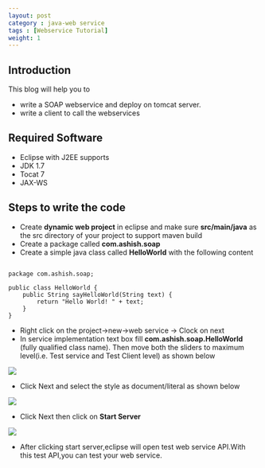 ```yaml
---
layout: post
category : java-web service
tags : [Webservice Tutorial]
weight: 1
---
```


## Introduction

This blog will help you to 


 * write a SOAP webservice and deploy on tomcat server.
 * write a client to call the webservices
 

## Required Software


 * Eclipse with J2EE supports
 * JDK 1.7
 * Tocat 7
 * JAX-WS
 
## Steps to write the code


 * Create **dynamic web project** in eclipse and make sure **src/main/java** as the src directory of your project to support maven build
 * Create a package called **com.ashish.soap**
 * Create a simple java class called **HelloWorld** with the following content

<pre class="prettyprint highlight"><code class="language-java" data-lang="java">
package com.ashish.soap;

public class HelloWorld {
	public String sayHelloWorld(String text) {
		return "Hello World! " + text;
	}
}
</code></pre>


 * Right click on the project->new->web service -> Clock on next
 * In service implementation text box fill **com.ashish.soap.HelloWorld** (fully qualified class name). Then move both the sliders to maximum level(i.e. Test service and Test Client level) as shown below
 
 <img src="https://cloud.githubusercontent.com/assets/11231867/7726539/87546c66-ff20-11e4-9486-69b312d1515b.png"/>

 * Click Next and select the style as document/literal as shown below
 
 <img src="https://cloud.githubusercontent.com/assets/11231867/7726772/e0a3605a-ff21-11e4-8d06-8b0cc815da40.png"/>
 <!--<img src="https://cloud.githubusercontent.com/assets/11231867/7726540/87607736-ff20-11e4-8e8c-f413dde71e00.png"/>-->

 * Click Next then click on **Start Server**
 
 <img src="https://cloud.githubusercontent.com/assets/11231867/7726538/872af9ee-ff20-11e4-8605-9501ee378724.png"/>

 * After clicking start server,eclipse will open test web service API.With this test API,you can test your web service.
 
